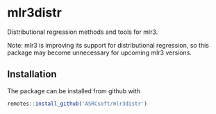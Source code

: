 # mlr3distr

Distributional regression methods and tools for mlr3.

Note: mlr3 is improving its support for distributional regression, so this
package may become unnecessary for upcoming mlr3 versions.

## Installation

The package can be installed from github with

```R
remotes::install_github('ASRCsoft/mlr3distr')
```
